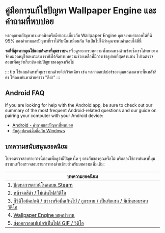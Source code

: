 # คู่มือการแก้ไขปัญหา Wallpaper Engine และคำถามที่พบบ่อย
หากคุณพบปัญหาทางเทคนิคหรือมีคำถามเกี่ยวกับ Wallpaper Engine คุณจะพบคำตอบได้ที่นี่ 95% ของคำถามและปัญหาที่เราได้รับนั้นเหมือนกัน จึงเป็นไปได้ว่าคุณจะพบคำตอบได้ที่นี่

**จะดีที่สุดหากคุณใช้แถบค้นหาที่มุมขวาบน** หรือดูรายการบทความทั้งหมดทางด้านซ้ายซึ่งเราได้พยายามจัดหมวดหมู่ให้เหมาะสม เรายังได้จัดทำบทความช่วยเหลือที่มีการเข้าดูบ่อยที่สุดด้านล่าง โปรดตรวจสอบเพื่อดูว่าเกี่ยวข้องกับปัญหาของคุณหรือไม่

::: tip
ใช้แถบค้นหาที่มุมขวาบนด้วยคีย์เวิร์ดเดียว เช่น หากวอลเปเปอร์ของคุณแสดงเฉพาะพื้นหลังสีดำ ให้ลองค้นหาด้วยคำว่า "สีดำ"
:::

## Android FAQ

If you are looking for help with the Android app, be sure to check out our summary of the most frequent Android-related questions and our guide on pairing your computer with your Android device:

* [Android - คำถามและปัญหาที่พบบ่อย](mobile/faq.html)
* [จับคู่อุปกรณ์มือถือกับ Windows](mobile/pairing.html)

## บทความสนับสนุนยอดนิยม

โปรดตรวจสอบรายการนี้ก่อนเพื่อดูว่ามีปัญหาใด ๆ ตรงกับของคุณหรือไม่ หรือลองใช้การค้นหาที่มุมขวาบนหรือตรวจสอบรายการทางด้านซ้ายสำหรับบทความเพิ่มเติม:

| **บทความยอดนิยม**                                                                                            |
| ------------------------------------------------------------------------------------------------------------ |
| 1. [ปัญหาการดาวน์โหลดบน Steam](steam/download.html)                                                          |
| 2. [หน้าจอสีดำ / ไม่เล่นไฟล์วิดีโอ](noshow/notplaying.html)                                                  |
| 3. [สีวิดีโอผิดปกติ / สว่างหรือมืดเกินไป / ถูกขยาย / เป็นพิกเซล / มีเส้นขอบรอบวิดีโอ](videos/artifacts.html) |
| 4. [Wallpaper Engine หยุดทำงาน](crash/application.html)                                                      |
| 5. [ส่งออกวอลเปเปอร์เป็นไฟล์ GIF / วิดีโอ](functionality/export.html)                                        |

